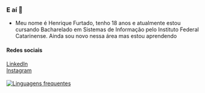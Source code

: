 ### E aí 👋
- Meu nome é Henrique Furtado, tenho 18 anos e atualmente estou cursando Bacharelado em Sistemas de Informação pelo Instituto Federal Catarinense. Ainda sou novo nessa área mas estou aprendendo
#### Redes sociais
<a href="https://www.linkedin.com/in/henrique-furtado-7b8b492b9/"> LinkedIn </a> <br/>
<a href="https://www.instagram.com/henrique.furtado47/"> Instagram </a> <br/> <br/>
[![Linguagens frequentes](https://github-readme-stats.vercel.app/api/top-langs/?username=henrique-furtado47&theme=nightowl&show_icon=true)](https://github.com/anuraghazra/github-readme-stats)
